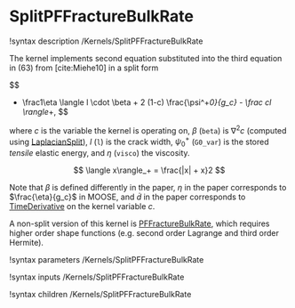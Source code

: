 # SplitPFFractureBulkRate

!syntax description /Kernels/SplitPFFractureBulkRate

The kernel implements second equation substituted into the third equation in (63)
from [cite:Miehe10] in a split form

$$
- \frac1\eta \langle l \cdot \beta + 2 (1-c) \frac{\psi^+_0}{g_c} - \frac cl \rangle_+,
$$

where $c$ is the variable the kernel is operating on, $\beta$ (`beta`) is $\nabla^2c$
(computed using [LaplacianSplit](/LaplacianSplit.md)), $l$ (`l`) is the crack width,
$\psi^+_0$ (`G0_var`) is the stored _tensile_ elastic energy, and $\eta$ (`visco`) the viscosity.

$$
\langle x\rangle_+ = \frac{|x| + x}2
$$

Note that $\beta$ is defined differently in the paper, $\eta$ in the paper corresponds
to $\frac{\eta}{g_c}$ in MOOSE, and $\dot d$ in the paper corresponds
to [TimeDerivative](/TimeDerivative.md) on the kernel variable $c$.

A non-split version of this kernel is [PFFractureBulkRate](/PFFractureBulkRate.md),
which requires higher order shape functions (e.g. second order Lagrange and third
order Hermite).

!syntax parameters /Kernels/SplitPFFractureBulkRate

!syntax inputs /Kernels/SplitPFFractureBulkRate

!syntax children /Kernels/SplitPFFractureBulkRate


